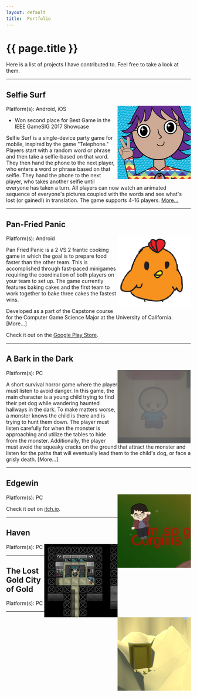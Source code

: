 ```yaml
---
layout:	default
title:	Portfolio
---
```


# {{ page.title }}

Here is a list of projects I have contributed to. Feel free to take a look at them.

-----
## Selfie Surf
<img align="right" src="images/selfiesurf0_1.png" width="200">
Platform(s): Android, iOS

* Won second place for Best Game in the IEEE GameSIG 2017 Showcase

Selfie Surf is a single-device party game for mobile, inspired by the game "Telephone." Players start with a random word or phrase and then take a selfie-based on that word. They then hand the phone to the next player, who enters a word or phrase based on that selfie. They hand the phone to the next player, who takes another selfie until everyone has taken a turn. All players can now watch an animated sequence of everyone's pictures coupled with the words and see what's lost (or gained!) in translation. The game supports 4-16 players.
[More...](selfiesurf.md)

-----

## Pan-Fried Panic
<img align="right"  src="images/panfriedpanic0.png" width="200">
Platform(s): Android

Pan Fried Panic is a 2 VS 2 frantic cooking game in which the goal is to prepare food faster than the other team. This is accomplished through fast-paced minigames requiring the coordination of both players on your team to set up. The game currently features baking cakes and the first team to work together to bake three cakes the fastest wins.

Developed as a part of the Capstone course for the Computer Game Science Major at the University of California.[More...]

Check it out on the [Google Play Store](https://play.google.com/store/apps/details?id=com.ABI.PanFriedPanic&hl=en).

-----

## A Bark in the Dark
<img align="right" src="images/abitd0.png" width="200">
Platform(s): PC

A short survival horror game where the player must listen to avoid danger. In this game, the main character is a young child trying to find their pet dog while wandering haunted hallways in the dark. To make matters worse, a monster knows the child is there and is trying to hunt them down. The player must listen carefully for when the monster is approaching and utilize the tables to hide from the monster. Additionally, the player must avoid the squeaky cracks on the ground that attract the monster and listen for the paths that will eventually lead them to the child's dog, or face a grisly death. [More...]

-----

## Edgewin
<img align="right" src="images/edgewin0.png" width="200">
Platform(s): PC

Check it out on [itch.io](https://xuanf1.itch.io/edgewin-the-game).

-----

## Haven
<img align="right" src="images/haven0.png" width="200">
Platform(s): PC

-----

## The Lost Gold City of Gold
<img align="right" src="images/lgcog0.png" width="200">
Platform(s): PC

-----